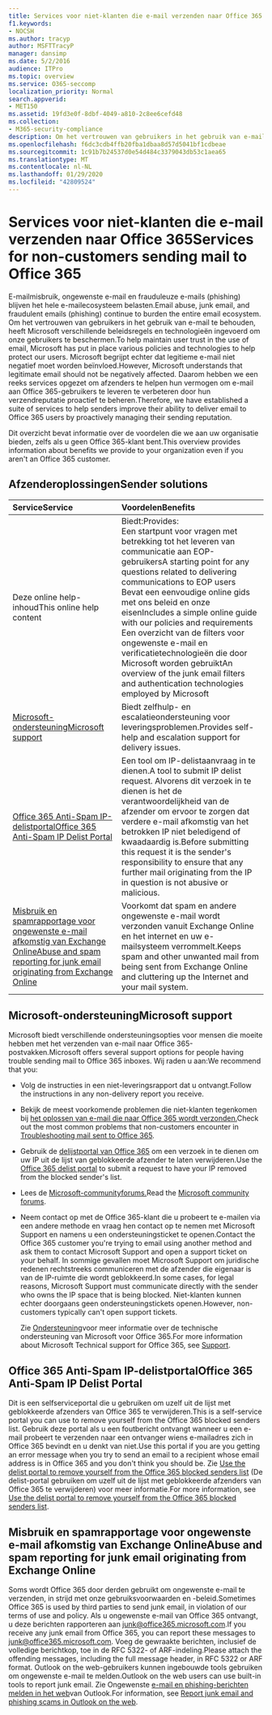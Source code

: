 ```yaml
---
title: Services voor niet-klanten die e-mail verzenden naar Office 365
f1.keywords:
- NOCSH
ms.author: tracyp
author: MSFTTracyP
manager: dansimp
ms.date: 5/2/2016
audience: ITPro
ms.topic: overview
ms.service: O365-seccomp
localization_priority: Normal
search.appverid:
- MET150
ms.assetid: 19fd3e0f-8dbf-4049-a810-2c8ee6cefd48
ms.collection:
- M365-security-compliance
description: Om het vertrouwen van gebruikers in het gebruik van e-mail te behouden, heeft Microsoft verschillende beleidsregels en technologieën ingevoerd om onze gebruikers te beschermen.
ms.openlocfilehash: f6dc3cdb4ffb20fba1dbaa8d57d5041bf1cdbeae
ms.sourcegitcommit: 1c91b7b24537d0e54d484c3379043db53c1aea65
ms.translationtype: MT
ms.contentlocale: nl-NL
ms.lasthandoff: 01/29/2020
ms.locfileid: "42809524"
---
```

# <a name="services-for-non-customers-sending-mail-to-office-365"></a><span data-ttu-id="889cd-103">Services voor niet-klanten die e-mail verzenden naar Office 365</span><span class="sxs-lookup"><span data-stu-id="889cd-103">Services for non-customers sending mail to Office 365</span></span>

<span data-ttu-id="889cd-104">E-mailmisbruik, ongewenste e-mail en frauduleuze e-mails (phishing) blijven het hele e-mailecosysteem belasten.</span><span class="sxs-lookup"><span data-stu-id="889cd-104">Email abuse, junk email, and fraudulent emails (phishing) continue to burden the entire email ecosystem.</span></span> <span data-ttu-id="889cd-105">Om het vertrouwen van gebruikers in het gebruik van e-mail te behouden, heeft Microsoft verschillende beleidsregels en technologieën ingevoerd om onze gebruikers te beschermen.</span><span class="sxs-lookup"><span data-stu-id="889cd-105">To help maintain user trust in the use of email, Microsoft has put in place various policies and technologies to help protect our users.</span></span> <span data-ttu-id="889cd-106">Microsoft begrijpt echter dat legitieme e-mail niet negatief moet worden beïnvloed.</span><span class="sxs-lookup"><span data-stu-id="889cd-106">However, Microsoft understands that legitimate email should not be negatively affected.</span></span> <span data-ttu-id="889cd-107">Daarom hebben we een reeks services opgezet om afzenders te helpen hun vermogen om e-mail aan Office 365-gebruikers te leveren te verbeteren door hun verzendreputatie proactief te beheren.</span><span class="sxs-lookup"><span data-stu-id="889cd-107">Therefore, we have established a suite of services to help senders improve their ability to deliver email to Office 365 users by proactively managing their sending reputation.</span></span>

<span data-ttu-id="889cd-108">Dit overzicht bevat informatie over de voordelen die we aan uw organisatie bieden, zelfs als u geen Office 365-klant bent.</span><span class="sxs-lookup"><span data-stu-id="889cd-108">This overview provides information about benefits we provide to your organization even if you aren't an Office 365 customer.</span></span>

## <a name="sender-solutions"></a><span data-ttu-id="889cd-109">Afzenderoplossingen</span><span class="sxs-lookup"><span data-stu-id="889cd-109">Sender solutions</span></span>

|<span data-ttu-id="889cd-110">**Service**</span><span class="sxs-lookup"><span data-stu-id="889cd-110">**Service**</span></span>|<span data-ttu-id="889cd-111">**Voordelen**</span><span class="sxs-lookup"><span data-stu-id="889cd-111">**Benefits**</span></span>|
|:-----|:-----|
|<span data-ttu-id="889cd-112">Deze online help-inhoud</span><span class="sxs-lookup"><span data-stu-id="889cd-112">This online help content</span></span>| <span data-ttu-id="889cd-113">Biedt:</span><span class="sxs-lookup"><span data-stu-id="889cd-113">Provides:</span></span>  <br/>  <span data-ttu-id="889cd-114">Een startpunt voor vragen met betrekking tot het leveren van communicatie aan EOP-gebruikers</span><span class="sxs-lookup"><span data-stu-id="889cd-114">A starting point for any questions related to delivering communications to EOP users</span></span>  <br/>  <span data-ttu-id="889cd-115">Bevat een eenvoudige online gids met ons beleid en onze eisen</span><span class="sxs-lookup"><span data-stu-id="889cd-115">Includes a simple online guide with our policies and requirements</span></span>  <br/>  <span data-ttu-id="889cd-116">Een overzicht van de filters voor ongewenste e-mail en verificatietechnologieën die door Microsoft worden gebruikt</span><span class="sxs-lookup"><span data-stu-id="889cd-116">An overview of the junk email filters and authentication technologies employed by Microsoft</span></span>|
|[<span data-ttu-id="889cd-117">Microsoft-ondersteuning</span><span class="sxs-lookup"><span data-stu-id="889cd-117">Microsoft support</span></span>](#microsoft-support)|<span data-ttu-id="889cd-118">Biedt zelfhulp- en escalatieondersteuning voor leveringsproblemen.</span><span class="sxs-lookup"><span data-stu-id="889cd-118">Provides self-help and escalation support for delivery issues.</span></span>|
|[<span data-ttu-id="889cd-119">Office 365 Anti-Spam IP-delistportal</span><span class="sxs-lookup"><span data-stu-id="889cd-119">Office 365 Anti-Spam IP Delist Portal</span></span>](#office-365-anti-spam-ip-delist-portal)|<span data-ttu-id="889cd-120">Een tool om IP-delistaanvraag in te dienen.</span><span class="sxs-lookup"><span data-stu-id="889cd-120">A tool to submit IP delist request.</span></span> <span data-ttu-id="889cd-121">Alvorens dit verzoek in te dienen is het de verantwoordelijkheid van de afzender om ervoor te zorgen dat verdere e-mail afkomstig van het betrokken IP niet beledigend of kwaadaardig is.</span><span class="sxs-lookup"><span data-stu-id="889cd-121">Before submitting this request it is the sender's responsibility to ensure that any further mail originating from the IP in question is not abusive or malicious.</span></span>|
|[<span data-ttu-id="889cd-122">Misbruik en spamrapportage voor ongewenste e-mail afkomstig van Exchange Online</span><span class="sxs-lookup"><span data-stu-id="889cd-122">Abuse and spam reporting for junk email originating from Exchange Online</span></span>](#abuse-and-spam-reporting-for-junk-email-originating-from-exchange-online)|<span data-ttu-id="889cd-123">Voorkomt dat spam en andere ongewenste e-mail wordt verzonden vanuit Exchange Online en het internet en uw e-mailsysteem verrommelt.</span><span class="sxs-lookup"><span data-stu-id="889cd-123">Keeps spam and other unwanted mail from being sent from Exchange Online and cluttering up the Internet and your mail system.</span></span>|

## <a name="microsoft-support"></a><span data-ttu-id="889cd-124">Microsoft-ondersteuning</span><span class="sxs-lookup"><span data-stu-id="889cd-124">Microsoft support</span></span>

<span data-ttu-id="889cd-125">Microsoft biedt verschillende ondersteuningsopties voor mensen die moeite hebben met het verzenden van e-mail naar Office 365-postvakken.</span><span class="sxs-lookup"><span data-stu-id="889cd-125">Microsoft offers several support options for people having trouble sending mail to Office 365 inboxes.</span></span> <span data-ttu-id="889cd-126">Wij raden u aan:</span><span class="sxs-lookup"><span data-stu-id="889cd-126">We recommend that you:</span></span>

- <span data-ttu-id="889cd-127">Volg de instructies in een niet-leveringsrapport dat u ontvangt.</span><span class="sxs-lookup"><span data-stu-id="889cd-127">Follow the instructions in any non-delivery report you receive.</span></span>

- <span data-ttu-id="889cd-128">Bekijk de meest voorkomende problemen die niet-klanten tegenkomen bij [het oplossen van e-mail die naar Office 365 wordt verzonden.](troubleshooting-mail-sent-to-office-365.md)</span><span class="sxs-lookup"><span data-stu-id="889cd-128">Check out the most common problems that non-customers encounter in [Troubleshooting mail sent to Office 365](troubleshooting-mail-sent-to-office-365.md).</span></span>

- <span data-ttu-id="889cd-129">Gebruik de [delijstportal van Office 365](https://sender.office.com) om een verzoek in te dienen om uw IP uit de lijst van geblokkeerde afzender te laten verwijderen.</span><span class="sxs-lookup"><span data-stu-id="889cd-129">Use the [Office 365 delist portal](https://sender.office.com) to submit a request to have your IP removed from the blocked sender's list.</span></span>

- <span data-ttu-id="889cd-130">Lees de [Microsoft-communityforums.](https://community.office365.com/f/)</span><span class="sxs-lookup"><span data-stu-id="889cd-130">Read the [Microsoft community forums](https://community.office365.com/f/).</span></span>

- <span data-ttu-id="889cd-131">Neem contact op met de Office 365-klant die u probeert te e-mailen via een andere methode en vraag hen contact op te nemen met Microsoft Support en namens u een ondersteuningsticket te openen.</span><span class="sxs-lookup"><span data-stu-id="889cd-131">Contact the Office 365 customer you're trying to email using another method and ask them to contact Microsoft Support and open a support ticket on your behalf.</span></span> <span data-ttu-id="889cd-132">In sommige gevallen moet Microsoft Support om juridische redenen rechtstreeks communiceren met de afzender die eigenaar is van de IP-ruimte die wordt geblokkeerd.</span><span class="sxs-lookup"><span data-stu-id="889cd-132">In some cases, for legal reasons, Microsoft Support must communicate directly with the sender who owns the IP space that is being blocked.</span></span> <span data-ttu-id="889cd-133">Niet-klanten kunnen echter doorgaans geen ondersteuningstickets openen.</span><span class="sxs-lookup"><span data-stu-id="889cd-133">However, non-customers typically can't open support tickets.</span></span>

  <span data-ttu-id="889cd-134">Zie [Ondersteuning](https://docs.microsoft.com/office365/servicedescriptions/office-365-platform-service-description/support)voor meer informatie over de technische ondersteuning van Microsoft voor Office 365.</span><span class="sxs-lookup"><span data-stu-id="889cd-134">For more information about Microsoft Technical support for Office 365, see [Support](https://docs.microsoft.com/office365/servicedescriptions/office-365-platform-service-description/support).</span></span>

## <a name="office-365-anti-spam-ip-delist-portal"></a><span data-ttu-id="889cd-135">Office 365 Anti-Spam IP-delistportal</span><span class="sxs-lookup"><span data-stu-id="889cd-135">Office 365 Anti-Spam IP Delist Portal</span></span>

<span data-ttu-id="889cd-136">Dit is een selfserviceportal die u gebruiken om uzelf uit de lijst met geblokkeerde afzenders van Office 365 te verwijderen.</span><span class="sxs-lookup"><span data-stu-id="889cd-136">This is a self-service portal you can use to remove yourself from the Office 365 blocked senders list.</span></span> <span data-ttu-id="889cd-137">Gebruik deze portal als u een foutbericht ontvangt wanneer u een e-mail probeert te verzenden naar een ontvanger wiens e-mailadres zich in Office 365 bevindt en u denkt van niet.</span><span class="sxs-lookup"><span data-stu-id="889cd-137">Use this portal if you are you getting an error message when you try to send an email to a recipient whose email address is in Office 365 and you don't think you should be.</span></span> <span data-ttu-id="889cd-138">Zie [Use the delist portal to remove yourself from the Office 365 blocked senders list](use-the-delist-portal-to-remove-yourself-from-the-office-365-blocked-senders-lis.md) (De delist-portal gebruiken om uzelf uit de lijst met geblokkeerde afzenders van Office 365 te verwijderen) voor meer informatie.</span><span class="sxs-lookup"><span data-stu-id="889cd-138">For more information, see [Use the delist portal to remove yourself from the Office 365 blocked senders list](use-the-delist-portal-to-remove-yourself-from-the-office-365-blocked-senders-lis.md).</span></span>

## <a name="abuse-and-spam-reporting-for-junk-email-originating-from-exchange-online"></a><span data-ttu-id="889cd-139">Misbruik en spamrapportage voor ongewenste e-mail afkomstig van Exchange Online</span><span class="sxs-lookup"><span data-stu-id="889cd-139">Abuse and spam reporting for junk email originating from Exchange Online</span></span>

<span data-ttu-id="889cd-140">Soms wordt Office 365 door derden gebruikt om ongewenste e-mail te verzenden, in strijd met onze gebruiksvoorwaarden en -beleid.</span><span class="sxs-lookup"><span data-stu-id="889cd-140">Sometimes Office 365 is used by third parties to send junk email, in violation of our terms of use and policy.</span></span> <span data-ttu-id="889cd-141">Als u ongewenste e-mail van Office 365 ontvangt, u deze berichten rapporteren aan [junk@office365.microsoft.com](mailto:junk@office365.microsoft.com).</span><span class="sxs-lookup"><span data-stu-id="889cd-141">If you receive any junk email from Office 365, you can report these messages to [junk@office365.microsoft.com](mailto:junk@office365.microsoft.com).</span></span> <span data-ttu-id="889cd-142">Voeg de gewraakte berichten, inclusief de volledige berichtkop, toe in de RFC 5322- of ARF-indeling.</span><span class="sxs-lookup"><span data-stu-id="889cd-142">Please attach the offending messages, including the full message header, in RFC 5322 or ARF format.</span></span> <span data-ttu-id="889cd-143">Outlook on the web-gebruikers kunnen ingebouwde tools gebruiken om ongewenste e-mail te melden.</span><span class="sxs-lookup"><span data-stu-id="889cd-143">Outlook on the web users can use built-in tools to report junk email.</span></span> <span data-ttu-id="889cd-144">Zie Ongewenste [e-mail en phishing-berichten melden in het web](report-junk-email-and-phishing-scams-in-outlook-on-the-web-eop.md)van Outlook.</span><span class="sxs-lookup"><span data-stu-id="889cd-144">For information, see [Report junk email and phishing scams in Outlook on the web](report-junk-email-and-phishing-scams-in-outlook-on-the-web-eop.md).</span></span>
